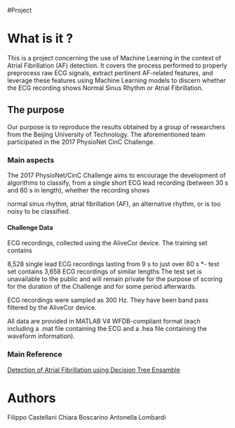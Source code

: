 #Project 

# What is it ?
This is a project concerning the use of Machine Learning in the context of Atrial Fibrillation (AF) detection. 
It covers the process performed to properly preprocess raw ECG signals, extract pertinent AF-related features, and leverage 
these features using Machine Learning models to discern whether the ECG recording shows Normal Sinus Rhythm or Atrial Fibrillation.

## The purpose 
Our purpose is to reproduce the results obtained by a group of researchers from the Beijing University of Technology.
The aforementioned team participated in the 2017 PhysioNet CinC Challenge.

### Main aspects
The 2017 PhysioNet/CinC Challenge aims to encourage the development of algorithms to classify, from a single short ECG lead recording (between 30 s and 60 s in length),
whether the recording shows

normal sinus rhythm,
atrial fibrillation (AF),
an alternative rhythm,
or is too noisy to be classified.

#### Challenge Data
ECG recordings, collected using the AliveCor device.
The training set contains

8,528 single lead ECG recordings lasting from 9 s to just over 60 s
*- test set contains 3,658 ECG recordings of similar lengths
The test set is unavailable to the public and will remain private for the purpose of scoring for the duration of the Challenge and for some period afterwards.

ECG recordings were sampled as 300 Hz. They have been band pass filtered by the AliveCor device.

All data are provided in MATLAB V4 WFDB-compliant format (each including a .mat file containing the ECG and a .hea file containing the waveform information).

### Main Reference
[Detection of Atrial Fibrillation using Decision Tree Ensamble](https://pubmed.ncbi.nlm.nih.gov/30187894/)

# Authors
Filippo Castellani
Chiara Boscarino
Antonella Lombardi

